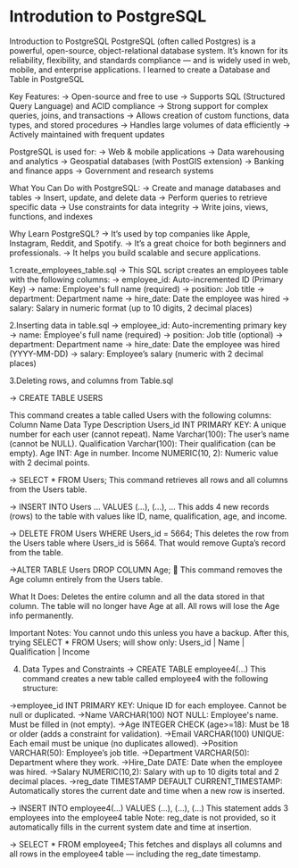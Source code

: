 # Introdution to PostgreSQL
Introduction to PostgreSQL
PostgreSQL (often called Postgres) is a powerful, open-source, object-relational database system. It’s known for its reliability, flexibility, and standards compliance — and is widely used in web, mobile, and enterprise applications.
I learned to create a Database and Table in PostgreSQL 

Key Features:
-> Open-source and free to use
-> Supports SQL (Structured Query Language) and ACID compliance
-> Strong support for complex queries, joins, and transactions
-> Allows creation of custom functions, data types, and stored procedures
-> Handles large volumes of data efficiently
-> Actively maintained with frequent updates

PostgreSQL is used for:
-> Web & mobile applications
-> Data warehousing and analytics
-> Geospatial databases (with PostGIS extension)
-> Banking and finance apps
-> Government and research systems

What You Can Do with PostgreSQL:
-> Create and manage databases and tables
-> Insert, update, and delete data
-> Perform queries to retrieve specific data
-> Use constraints for data integrity
-> Write joins, views, functions, and indexes

Why Learn PostgreSQL?
-> It’s used by top companies like Apple, Instagram, Reddit, and Spotify.
-> It’s a great choice for both beginners and professionals.
-> It helps you build scalable and secure applications.

1.create_employees_table.sql
-> This SQL script creates an employees table with the following columns:
-> employee_id: Auto-incremented ID (Primary Key)
-> name: Employee's full name (required)
-> position: Job title
-> department: Department name
-> hire_date: Date the employee was hired
-> salary: Salary in numeric format (up to 10 digits, 2 decimal places)

2.Inserting data in table.sql
-> employee_id: Auto-incrementing primary key
-> name: Employee's full name (required)
-> position: Job title (optional)
-> department: Department name
-> hire_date: Date the employee was hired (YYYY-MM-DD)
-> salary: Employee’s salary (numeric with 2 decimal places)

3.Deleting rows, and columns from Table.sql

-> CREATE TABLE USERS

This command creates a table called Users with the following columns:
Column Name	Data Type	Description
Users_id	INT PRIMARY KEY:	A unique number for each user (cannot repeat).
Name	Varchar(100):	The user’s name (cannot be NULL).
Qualification	Varchar(100):	Their qualification (can be empty).
Age	INT:	Age in number.
Income	NUMERIC(10, 2):	Numeric value with 2 decimal points.

-> SELECT * FROM Users;
This command retrieves all rows and all columns from the Users table.

-> INSERT INTO Users ... VALUES (...), (...), ...
This adds 4 new records (rows) to the table with values like ID, name, qualification, age, and income.

-> DELETE FROM Users WHERE Users_id = 5664;
This deletes the row from the Users table where Users_id is 5664.
That would remove Gupta’s record from the table.

 ->ALTER TABLE Users DROP COLUMN Age; 🚨
This command removes the Age column entirely from the Users table.

What It Does:
Deletes the entire column and all the data stored in that column.
The table will no longer have Age at all.
All rows will lose the Age info permanently.

Important Notes:
You cannot undo this unless you have a backup.
After this, trying SELECT * FROM Users; will show only:
Users_id | Name | Qualification | Income

4. Data Types and Constraints
-> CREATE TABLE employee4(...)
This command creates a new table called employee4 with the following structure:

->employee_id	INT PRIMARY KEY: Unique ID for each employee. Cannot be null or duplicated.
->Name	VARCHAR(100) NOT NULL:	Employee's name. Must be filled in (not empty).
->Age	INTEGER CHECK (age>=18): Must be 18 or older (adds a constraint for validation).
->Email	VARCHAR(100) UNIQUE:	Each email must be unique (no duplicates allowed).
->Position	VARCHAR(50):	Employee’s job title.
->Department	VARCHAR(50):	Department where they work.
->Hire_Date	DATE:	Date when the employee was hired.
->Salary	NUMERIC(10,2):	Salary with up to 10 digits total and 2 decimal places.
->reg_date	TIMESTAMP DEFAULT CURRENT_TIMESTAMP:	Automatically stores the current date and time when a new row is inserted.

-> INSERT INTO employee4(...) VALUES (...), (...), (...)
This statement adds 3 employees into the employee4 table
 Note: reg_date is not provided, so it automatically fills in the current system date and time at insertion.

 -> SELECT * FROM employee4;
This fetches and displays all columns and all rows in the employee4 table — including the reg_date timestamp.




